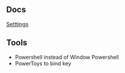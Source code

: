 ## Docs
[Setttings](https://www.hanselman.com/blog/my-ultimate-powershell-prompt-with-oh-my-posh-and-the-windows-terminal)


## Tools
* Powershell instead of Window Powershell
* PowerToys to bind key

